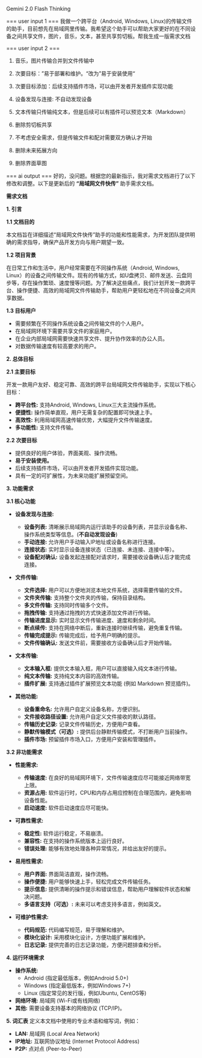Gemini 2.0 Flash Thinking

=== user input 1 ===
我做一个跨平台（Android, Windows, Linux)的传输文件的助手，目前想先在局域网里传输。我希望这个助手可以帮助大家更好的在不同设备之间共享文件，图片，音乐，文本，甚至共享剪切板。帮我生成一版需求文档

=== user input 2 ===

1. 音乐，图片传输合并到文件传输中

2. 次要目标：”易于部署和维护。“改为”易于安装使用“

3. 次要目标添加：后续支持插件市场，可以由开发者开发插件实现功能

4. 设备发现与连接: 不自动发现设备

5. 文本传输只传输纯文本，但是后续可以有插件可以预览文本（Markdown）

6. 删除剪切板共享

7. 不考虑安全需求，但是传输文件和配对需要双方确认才开始

8. 删除未来拓展方向

9. 删除界面草图

=== ai output ===
好的，没问题。根据您的最新指示，我对需求文档进行了以下修改和调整。以下是更新后的 **“局域网文件快传”** 助手需求文档。

**需求文档**

**1.  引言**

**1.1  文档目的**

本文档旨在详细描述“局域网文件快传”助手的功能和性能需求，为开发团队提供明确的需求指导，确保产品开发方向与用户期望一致。

**1.2  项目背景**

在日常工作和生活中，用户经常需要在不同操作系统（Android, Windows, Linux）的设备之间传输文件。现有的传输方式，如U盘拷贝、邮件发送、云盘同步等，存在操作繁琐、速度慢等问题。为了解决这些痛点，我们计划开发一款跨平台、操作便捷、高效的局域网文件传输助手，帮助用户更轻松地在不同设备之间共享数据。

**1.3  目标用户**

*   需要频繁在不同操作系统设备之间传输文件的个人用户。
*   在局域网环境下需要共享文件的家庭用户。
*   在企业内部局域网需要快速共享文件、提升协作效率的办公人员。
*   对数据传输速度有较高要求的用户。

**2.  总体目标**

**2.1  主要目标**

开发一款用户友好、稳定可靠、高效的跨平台局域网文件传输助手，实现以下核心目标：

*   **跨平台性:**  支持Android, Windows, Linux三大主流操作系统。
*   **便捷性:**   操作简单直观，用户无需复杂的配置即可快速上手。
*   **高效性:**   利用局域网高速传输优势，大幅提升文件传输速度。
*   **多功能性:**  支持文件传输。

**2.2  次要目标**

*   提供良好的用户体验，界面美观、操作流畅。
*   **易于安装使用。**
*   后续支持插件市场，可以由开发者开发插件实现功能。
*   具有一定的可扩展性，为未来功能扩展预留空间。

**3.  功能需求**

**3.1  核心功能**

*   **设备发现与连接:**
    *   **设备列表:**  清晰展示局域网内运行该助手的设备列表，并显示设备名称、操作系统类型等信息。(**不自动发现设备**)
    *   **手动连接:**  允许用户手动输入IP地址或设备名称进行连接。
    *   **连接状态:**  实时显示设备连接状态（已连接、未连接、连接中等）。
    *   **设备配对确认:**  设备发起连接配对请求时，需要接收设备确认后才能完成连接。

*   **文件传输:**
    *   **文件选择:**  用户可以方便地浏览本地文件系统，选择需要传输的文件。
    *   **文件夹传输:**  支持整个文件夹的传输，保持目录结构。
    *   **多文件传输:**  支持同时传输多个文件。
    *   **拖拽传输:**  支持通过拖拽的方式快速添加文件进行传输。
    *   **传输进度显示:**  实时显示文件传输进度、速度和剩余时间。
    *   **断点续传:**  支持在网络中断后，重新连接时继续传输，避免重复传输。
    *   **传输完成提示:**  传输完成后，给予用户明确的提示。
    *   **文件传输确认:** 发送文件前，需要接收方设备确认后才开始传输。

*   **文本传输:**
    *   **文本输入框:**  提供文本输入框，用户可以直接输入纯文本进行传输。
    *   **纯文本传输:**  支持纯文本内容的高效传输。
    *   **插件扩展:**  支持通过插件扩展预览文本功能 (例如 Markdown 预览插件)。

*   **其他功能:**
    *   **设备重命名:**  允许用户自定义设备名称，方便识别。
    *   **文件接收路径设置:**  允许用户自定义文件接收的默认路径。
    *   **传输历史记录:**  记录文件传输历史，方便用户查看。
    *   **静默传输模式（可选）:**  提供后台静默传输模式，不打断用户当前操作。
    *   **插件市场:**  预留插件市场入口，方便用户安装和管理插件。

**3.2  非功能需求**

*   **性能需求:**
    *   **传输速度:**  在良好的局域网环境下，文件传输速度应尽可能接近网络带宽上限。
    *   **资源占用:**  软件运行时，CPU和内存占用应控制在合理范围内，避免影响设备性能。
    *   **启动速度:**  软件启动速度应尽可能快。

*   **可靠性需求:**
    *   **稳定性:**  软件运行稳定，不易崩溃。
    *   **兼容性:**  在支持的操作系统版本上运行良好。
    *   **错误处理:**  能够有效地处理各种异常情况，并给出友好的提示。

*   **易用性需求:**
    *   **用户界面:**  界面简洁直观，操作流畅。
    *   **操作便捷:**  用户能够快速上手，轻松完成文件传输任务。
    *   **提示信息:**  提供清晰的操作提示和错误信息，帮助用户理解软件状态和解决问题。
    *   **多语言支持（可选）:**  未来可以考虑支持多语言，例如英文。

*   **可维护性需求:**
    *   **代码规范:**  代码编写规范，易于理解和维护。
    *   **模块化设计:**  采用模块化设计，方便功能扩展和维护。
    *   **日志记录:**  提供完善的日志记录功能，方便问题排查和分析。

**4.  运行环境需求**

*   **操作系统:**
    *   Android (指定最低版本，例如Android 5.0+)
    *   Windows (指定最低版本，例如Windows 7+)
    *   Linux (指定常见的发行版，例如Ubuntu, CentOS等)
*   **网络环境:**  局域网 (Wi-Fi或有线网络)
*   **其他:**  需要设备支持基本的网络协议 (TCP/IP)。

**5.  词汇表**
定义本文档中使用的专业术语和缩写词，例如：
*   **LAN:**  局域网 (Local Area Network)
*   **IP地址:**  互联网协议地址 (Internet Protocol Address)
*   **P2P:**  点对点 (Peer-to-Peer)